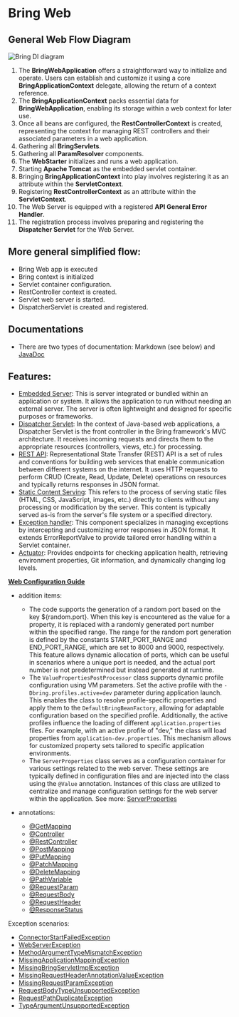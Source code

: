 # Bring Web

## General Web Flow Diagram

![Bring DI diagram](https://github.com/YevgenDemoTestOrganization/bring/assets/114337016/06604708-d660-4e2c-ba08-ef8b215bbcb3)

1. The **BringWebApplication** offers a straightforward way to initialize and operate. Users can
   establish and customize it using a core **BringApplicationContext** delegate, allowing the return
   of a context reference.
2. The **BringApplicationContext** packs essential data for **BringWebApplication**, enabling its
   storage within a web context for later use.
3. Once all beans are configured, the **RestControllerContext** is created, representing the context
   for managing REST controllers and their associated parameters in a web application.
4. Gathering all **BringServlets**.
5. Gathering all **ParamResolver** components.
6. The **WebStarter** initializes and runs a web application.
7. Starting **Apache Tomcat** as the embedded servlet container.
8. Bringing **BringApplicationContext** into play involves registering it as an attribute within the
   **ServletContext**.
9. Registering **RestControllerContext** as an attribute within the **ServletContext**.
10. The Web Server is equipped with a registered **API General Error Handler**.
11. The registration process involves preparing and registering the **Dispatcher Servlet** for the
    Web Server.

## More general simplified flow:

- Bring Web app is executed
- Bring context is initialized
- Servlet container configuration.
- RestController context is created.
- Servlet web server is started.
- DispatcherServlet is created and registered.

## Documentations

- There are two types of documentation: Markdown (see below) and [JavaDoc](https://yevgendemotestorganization.github.io/bring-web-javadoc/)

## Features:

- [Embedded Server](web/server/TomcatWebServer.md): This is server integrated or bundled within an application or system. It allows the application to run without needing an external server. The server is often lightweight and designed for specific purposes or frameworks.
- [Dispatcher Servlet](web/servlet/DispatcherServlet.md): In the context of Java-based web applications, a Dispatcher Servlet is the front controller in the Bring framework's MVC architecture. It receives incoming requests and directs them to the appropriate resources (controllers, views, etc.) for processing.
- [REST API](web/servlet/RestApi.md): Representational State Transfer (REST) API is a set of rules and conventions for building web services that enable communication between different systems on the internet. It uses HTTP requests to perform CRUD (Create, Read, Update, Delete) operations on resources and typically returns responses in JSON format.
- [Static Content Serving](web/servlet/StaticResourceController.md): This refers to the process of serving static files (HTML, CSS, JavaScript, images, etc.) directly to clients without any processing or modification by the server. This content is typically served as-is from the server's file system or a specified directory.
- [Exception handler](web/servlet/JsonExceptionHandler.md): This component specializes in managing exceptions by intercepting and customizing error responses in JSON format. It extends ErrorReportValve to provide tailored error handling within a Servlet container.
- [Actuator](web/servlet/Actuator.md): Provides endpoints for checking application health, retrieving environment properties, Git information, and dynamically changing log levels.

[**Web Configuration Guide**](web/server/ConfigGuide.md)

- addition items:
  - The code supports the generation of a random port based on the key ${random.port}. When this key is encountered as the value for a property, it is replaced with a randomly generated port number within the specified range. The range for the random port generation is defined by the constants START_PORT_RANGE and END_PORT_RANGE, which are set to 8000 and 9000, respectively. This feature allows dynamic allocation of ports, which can be useful in scenarios where a unique port is needed, and the actual port number is not predetermined but instead generated at runtime.
  - The `ValuePropertiesPostProcessor` class supports dynamic profile configuration using VM parameters. Set the active profile with the `-Dbring.profiles.active=dev` parameter during application launch. This enables the class to resolve profile-specific properties and apply them to the `DefaultBringBeanFactory`, allowing for adaptable configuration based on the specified profile. Additionally, the active profiles influence the loading of different `application.properties` files. For example, with an active profile of "dev," the class will load properties from `application-dev.properties`. This mechanism allows for customized property sets tailored to specific application environments.
  - The `ServerProperties` class serves as a configuration container for various settings related to the web server. These settings are typically defined in configuration files and are injected into the class using the `@Value` annotation. Instances of this class are utilized to centralize and manage configuration settings for the web server within the application. See more: [ServerProperties](web/servlet/ServerProperties.md)


- annotations:
    - [@GetMapping](web/servlet/annotation/GetMapping.md)
    - [@Controller](web/servlet/annotation/Controller.md)
    - [@RestController](web/servlet/annotation/RestController.md)
    - [@PostMapping](web/servlet/annotation/PostMapping.md)
    - [@PutMapping](web/servlet/annotation/PutMapping.md)
    - [@PatchMapping](web/servlet/annotation/PatchMapping.md)
    - [@DeleteMapping](web/servlet/annotation/DeleteMapping.md)
    - [@PathVariable](web/servlet/annotation/PathVariable.md)
    - [@RequestParam](web/servlet/annotation/RequestParam.md)
    - [@RequestBody](web/servlet/annotation/RequestBody.md)
    - [@RequestHeader](web/servlet/annotation/RequestHeader.md)
    - [@ResponseStatus](web/servlet/annotation/ResponseStatus.md)

Exception scenarios:

- [ConnectorStartFailedException](web/server/exception/ConnectorStartFailedException.md)
- [WebServerException](web/server/exception/WebServerException.md)
- [MethodArgumentTypeMismatchException](web/servlet/exception/MethodArgumentTypeMismatchException.md)
- [MissingApplicationMappingException](web/servlet/exception/MissingApplicationMappingException.md)
- [MissingBringServletImplException](web/servlet/exception/MissingBringServletImplException.md)
- [MissingRequestHeaderAnnotationValueException](web/servlet/exception/MissingRequestHeaderAnnotationValueException.md)
- [MissingRequestParamException](web/servlet/exception/MissingRequestParamException.md)
- [RequestBodyTypeUnsupportedException](web/servlet/exception/RequestBodyTypeUnsupportedException.md)
- [RequestPathDuplicateException](web/servlet/exception/RequestPathDuplicateException.md)
- [TypeArgumentUnsupportedException](web/servlet/exception/TypeArgumentUnsupportedException.md)

